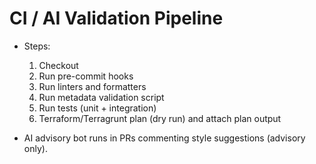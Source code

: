 
# CI / AI Validation Pipeline

- Steps:
  1. Checkout
  2. Run pre-commit hooks
  3. Run linters and formatters
  4. Run metadata validation script
  5. Run tests (unit + integration)
  6. Terraform/Terragrunt plan (dry run) and attach plan output

- AI advisory bot runs in PRs commenting style suggestions (advisory only).
